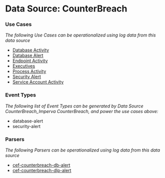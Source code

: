 Data Source: CounterBreach
==========================

### Use Cases

_The following Use Cases can be operationalized using log data from this data source_

* [Database Activity](usecase_database_activity.md)
* [Database Alert](usecase_database_alert.md)
* [Endpoint Activity](usecase_endpoint_activity.md)
* [Executives](usecase_executives.md)
* [Process Activity](usecase_process_activity.md)
* [Security Alert](usecase_security_alert.md)
* [Service Account Activity](usecase_service_account_activity.md)


### Event Types

_The following list of Event Types can be generated by Data Source CounterBreach_Imperva CounterBreach, and power the use cases above:_

- database-alert
- security-alert


### Parsers

_The following Parsers can be operationalized using log data from this data source_

* [cef-counterbreach-db-alert](parserContent_cef-counterbreach-db-alert.md)
* [cef-counterbreach-dlp-alert](parserContent_cef-counterbreach-dlp-alert.md)
